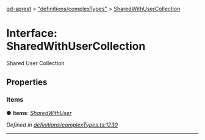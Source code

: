 [gd-sprest](../README.md) > ["definitions/complexTypes"](../modules/_definitions_complextypes_.md) > [SharedWithUserCollection](../interfaces/_definitions_complextypes_.sharedwithusercollection.md)



# Interface: SharedWithUserCollection


Shared User Collection


## Properties
<a id="items"></a>

###  Items

**●  Items**:  *[SharedWithUser](_definitions_complextypes_.sharedwithuser.md)* 

*Defined in [definitions/complexTypes.ts:1230](https://github.com/gunjandatta/sprest/blob/3de79f1/src/definitions/complexTypes.ts#L1230)*





___


